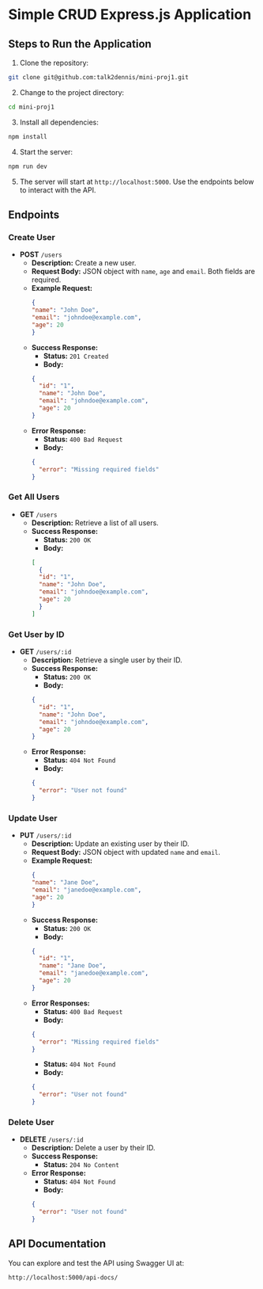 # Simple CRUD Express.js Application

## Steps to Run the Application

1. Clone the repository:
  ```bash
  git clone git@github.com:talk2dennis/mini-proj1.git
  ```

2. Change to the project directory:
  ```bash
  cd mini-proj1
  ```

3. Install all dependencies:
  ```bash
  npm install
  ```

4. Start the server:
  ```bash
  npm run dev
  ```

5. The server will start at `http://localhost:5000`. Use the endpoints below to interact with the API.

## Endpoints
### Create User
- **POST** `/users`
  - **Description:** Create a new user.
  - **Request Body:** JSON object with `name`, `age` and `email`. Both fields are required.
  - **Example Request:**
    ```json
    {
    "name": "John Doe",
    "email": "johndoe@example.com",
    "age": 20
    }
    ```
  - **Success Response:**
    - **Status:** `201 Created`
    - **Body:**
    ```json
    {
      "id": "1",
      "name": "John Doe",
      "email": "johndoe@example.com",
      "age": 20
    }
    ```
  - **Error Response:**
    - **Status:** `400 Bad Request`
    - **Body:**
    ```json
    {
      "error": "Missing required fields"
    }
    ```

### Get All Users
- **GET** `/users`
  - **Description:** Retrieve a list of all users.
  - **Success Response:**
    - **Status:** `200 OK`
    - **Body:**
    ```json
    [
      {
      "id": "1",
      "name": "John Doe",
      "email": "johndoe@example.com",
      "age": 20
      }
    ]
    ```

### Get User by ID
- **GET** `/users/:id`
  - **Description:** Retrieve a single user by their ID.
  - **Success Response:**
    - **Status:** `200 OK`
    - **Body:**
    ```json
    {
      "id": "1",
      "name": "John Doe",
      "email": "johndoe@example.com",
      "age": 20
    }
    ```
  - **Error Response:**
    - **Status:** `404 Not Found`
    - **Body:**
    ```json
    {
      "error": "User not found"
    }
    ```

### Update User
- **PUT** `/users/:id`
  - **Description:** Update an existing user by their ID.
  - **Request Body:** JSON object with updated `name` and `email`.
  - **Example Request:**
    ```json
    {
    "name": "Jane Doe",
    "email": "janedoe@example.com",
    "age": 20
    }
    ```
  - **Success Response:**
    - **Status:** `200 OK`
    - **Body:**
    ```json
    {
      "id": "1",
      "name": "Jane Doe",
      "email": "janedoe@example.com",
      "age": 20
    }
    ```
  - **Error Responses:**
    - **Status:** `400 Bad Request`
    - **Body:**
    ```json
    {
      "error": "Missing required fields"
    }
    ```
    - **Status:** `404 Not Found`
    - **Body:**
    ```json
    {
      "error": "User not found"
    }
    ```

### Delete User
- **DELETE** `/users/:id`
  - **Description:** Delete a user by their ID.
  - **Success Response:**
    - **Status:** `204 No Content`
  - **Error Response:**
    - **Status:** `404 Not Found`
    - **Body:**
    ```json
    {
      "error": "User not found"
    }
    ```

## API Documentation

You can explore and test the API using Swagger UI at:

```
http://localhost:5000/api-docs/
```
